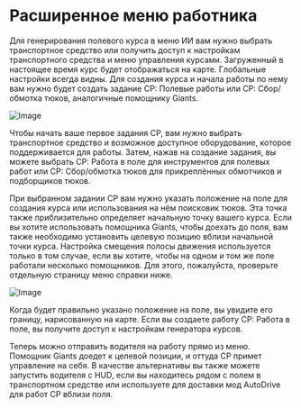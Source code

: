 # Расширенное меню работника


Для генерирования полевого курса в меню ИИ вам нужно выбрать транспортное средство или получить доступ к настройкам транспортного средства и меню управления курсами.
Загруженный в настоящее время курс будет отображаться на карте.
Глобальные настройки всегда видны.
Для создания курса и начала работы по нему вам нужно будет создать задание CP: Полевые работы или CP: Сбор/обмотка тюков, аналогичные помощнику Giants.


![Image](images/startjobmenuhelp_0_0_1024_895.png)


Чтобы начать ваше первое задания CP, вам нужно выбрать транспортное средство и возможное доступное оборудование, которое поддерживается для работы.
Затем, нажав на создание задания, вы можете выбрать CP: Работа в поле для инструментов для полевых работ или CP: Сбор/обмотка тюков для прикреплённых обмотчиков и подборщиков тюков.



При выбранном задании CP вам нужно указать положение на поле для создания курса или использования на нём поисковик тюков.
Эта точка также приблизительно определяет начальную точку вашего курса.
Если вы хотите использовать помощника Giants, чтобы доехать до поля, вам также необходимо установить целевую позицию вблизи начальной точки курса.
Настройка смещения полосы движения используется только в том случае, если вы хотите, чтобы на одном и том же поле работали несколько помощников. 
Для этого, пожалуйста, проверьте отдельную страницу меню справки ниже.


![Image](images/readyjobmenuhelp_0_0_765_510.png)


Когда будет правильно указано положение на поле, вы увидите его границу, нарисованную на карте.
Если вы создаете работу CP: Работа в поле, вы получите доступ к настройкам генератора курсов. 



Теперь можно отправить водителя на работу прямо из меню. Помощник Giants доедет к целевой позиции, и оттуда CP примет управление на себя.
В качестве альтернативы вы также можете запустить водителя с HUD, если вы находитесь рядом с полем в транспортном средстве или используете для доставки мод AutoDrive для работ CP вблизи поля.



